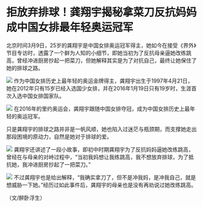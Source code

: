 # 拒放弃排球！龚翔宇揭秘拿菜刀反抗妈妈 成中国女排最年轻奥运冠军

北京时间3月9日，25岁的龚翔宇是中国女排奥运冠军得主，她如今在接受《界外》节目专访时，透露了一个鲜为人知的小细节，即她当初为了反抗母亲逼她改练跳高，曾经冲进厨房抄起一把菜刀，但她解释其实是为了对抗自己，最终让她保住了她的排球之路。

![](https://inews.gtimg.com/om_bt/OauiybBsdrjcYDY0YKB-HHumDe0-9gTWpl8ZIptwghWjwAA/1000)
作为中国女排历史上最年轻的奥运金牌得主，龚翔宇出生于1997年4月21日，她在2012年只有15岁已经入选国少女排，并在2016年1月19日只有19岁时，生涯首次入选中国女排国家队。

![](https://inews.gtimg.com/om_bt/OB--aENhjLLS903vON_EiNO6ksyPn_0TLYuamvFo8C8u4AA/1000)
在2016年的里约奥运会，龚翔宇跟随中国女排夺冠，成为中国女排历史上最年轻的奥运冠军。

只是龚翔宇的排球之路并非是一帆风顺，她也陷入过迷茫与瓶颈期，而支撑她走出那段困境的原动力，自然是她对于排球的爱。

![](https://inews.gtimg.com/om_bt/Obp_qm1dskUjdspL7t7jSpBReQBmecRQTeW_GCTZdqK7AAA/1000)
龚翔宇还讲述了一段小故事，即初中时期龚翔宇为了反抗妈妈逼她改练跳高，曾经在与母亲的对峙过程中，“当初我妈想让我练跳高，我不想放弃排球，为了抵抗她，我冲进厨房抄起了一把菜刀。”

![](https://inews.gtimg.com/om_bt/OGmG5pezNd8i7ztRJXNI-NbhrZFBDtPNBsx4BL6SnDq3wAA/1000)
不过龚翔宇也是给出解释，“我确实拿刀了，但不是冲我妈，是冲我自己，就是想威胁一下她。”经历过如此事件后，龚翔宇的母亲也是没有再劝说过她改练跳高。

（文/醉卧浮生）

